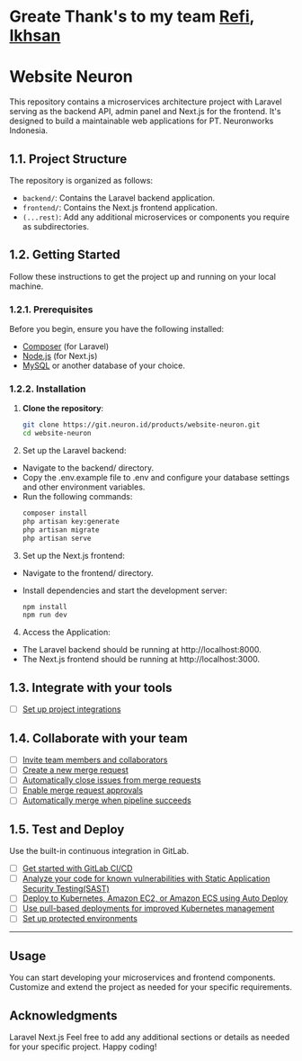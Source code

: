 # Greate Thank's to my team [Refi](https://github.com/refiH), [Ikhsan](https://github.com/sannhaq)

# Website Neuron

This repository contains a microservices architecture project with Laravel serving as the backend API, admin panel and Next.js for the frontend. It's designed to build a maintainable web applications for PT. Neuronworks Indonesia.

## 1.1. Project Structure

The repository is organized as follows:

- `backend/`: Contains the Laravel backend application.
- `frontend/`: Contains the Next.js frontend application.
- `(...rest)`: Add any additional microservices or components you require as subdirectories.

## 1.2. Getting Started

Follow these instructions to get the project up and running on your local machine.

### 1.2.1. Prerequisites

Before you begin, ensure you have the following installed:

- [Composer](https://getcomposer.org/) (for Laravel)
- [Node.js](https://nodejs.org/) (for Next.js)
- [MySQL](https://www.mysql.com/) or another database of your choice.

### 1.2.2. Installation

1. **Clone the repository**:

   ```bash
   git clone https://git.neuron.id/products/website-neuron.git
   cd website-neuron

   ```

2. Set up the Laravel backend:

- Navigate to the backend/ directory.
- Copy the .env.example file to .env and configure your database settings and other environment variables.
- Run the following commands:
  ```bash
  composer install
  php artisan key:generate
  php artisan migrate
  php artisan serve
  ```

3. Set up the Next.js frontend:

- Navigate to the frontend/ directory.
- Install dependencies and start the development server:

  ```bash
  npm install
  npm run dev
  ```

4. Access the Application:

- The Laravel backend should be running at http://localhost:8000.
- The Next.js frontend should be running at http://localhost:3000.

## 1.3. Integrate with your tools

- [ ] [Set up project integrations](https://git.neuron.id/products/website-neuron/-/settings/integrations)

## 1.4. Collaborate with your team

- [ ] [Invite team members and collaborators](https://docs.gitlab.com/ee/user/project/members/)
- [ ] [Create a new merge request](https://docs.gitlab.com/ee/user/project/merge_requests/creating_merge_requests.html)
- [ ] [Automatically close issues from merge requests](https://docs.gitlab.com/ee/user/project/issues/managing_issues.html#closing-issues-automatically)
- [ ] [Enable merge request approvals](https://docs.gitlab.com/ee/user/project/merge_requests/approvals/)
- [ ] [Automatically merge when pipeline succeeds](https://docs.gitlab.com/ee/user/project/merge_requests/merge_when_pipeline_succeeds.html)

## 1.5. Test and Deploy

Use the built-in continuous integration in GitLab.

- [ ] [Get started with GitLab CI/CD](https://docs.gitlab.com/ee/ci/quick_start/index.html)
- [ ] [Analyze your code for known vulnerabilities with Static Application Security Testing(SAST)](https://docs.gitlab.com/ee/user/application_security/sast/)
- [ ] [Deploy to Kubernetes, Amazon EC2, or Amazon ECS using Auto Deploy](https://docs.gitlab.com/ee/topics/autodevops/requirements.html)
- [ ] [Use pull-based deployments for improved Kubernetes management](https://docs.gitlab.com/ee/user/clusters/agent/)
- [ ] [Set up protected environments](https://docs.gitlab.com/ee/ci/environments/protected_environments.html)

---

## Usage

You can start developing your microservices and frontend components. Customize and extend the project as needed for your specific requirements.

## Acknowledgments

Laravel
Next.js
Feel free to add any additional sections or details as needed for your specific project. Happy coding!
